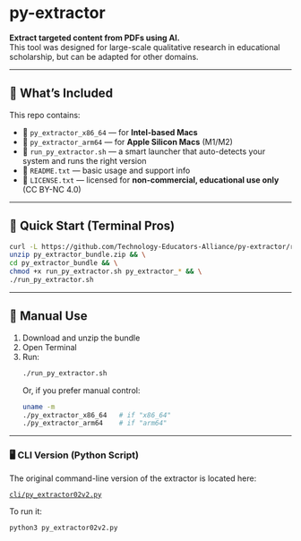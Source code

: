 # py-extractor

**Extract targeted content from PDFs using AI.**  
This tool was designed for large-scale qualitative research in educational scholarship, but can be adapted for other domains.

---

## 🧰 What’s Included

This repo contains:

- 💽 `py_extractor_x86_64` — for **Intel-based Macs**
- 🍏 `py_extractor_arm64` — for **Apple Silicon Macs** (M1/M2)
- 🧠 `run_py_extractor.sh` — a smart launcher that auto-detects your system and runs the right version
- 📂 `README.txt` — basic usage and support info
- 📄 `LICENSE.txt` — licensed for **non-commercial, educational use only** (CC BY-NC 4.0)

---

## 🚀 Quick Start (Terminal Pros)

```bash
curl -L https://github.com/Technology-Educators-Alliance/py-extractor/releases/download/v0.2.0/py_extractor_bundle.zip -o py_extractor_bundle.zip && \
unzip py_extractor_bundle.zip && \
cd py_extractor_bundle && \
chmod +x run_py_extractor.sh py_extractor_* && \
./run_py_extractor.sh
```

---

## 🧪 Manual Use

1. Download and unzip the bundle
2. Open Terminal
3. Run:
   ```bash
   ./run_py_extractor.sh
   ```
   Or, if you prefer manual control:
   ```bash
   uname -m
   ./py_extractor_x86_64   # if "x86_64"
   ./py_extractor_arm64    # if "arm64"
   ```

---

### 🖥️ CLI Version (Python Script)

The original command-line version of the extractor is located here:

[`cli/py_extractor02v2.py`](https://github.com/Technology-Educators-Alliance/py-extractor/blob/main/cli/py_extractor02v2.py)

To run it:
```bash
python3 py_extractor02v2.py
```
